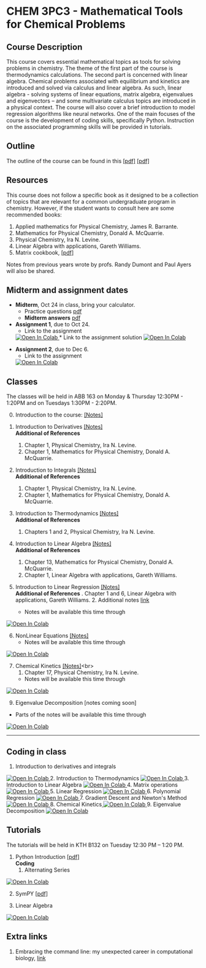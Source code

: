 # CHEM 3PC3 - Mathematical Tools for Chemical Problems 
 
## Course Description 

This course covers essential mathematical topics as tools for solving problems in chemistry. The theme of the first part of the course is thermodynamics calculations. The second part is concerned with linear algebra. Chemical problems associated with equilibrium and kinetics are introduced and solved via calculus and linear algebra. As such, linear algebra - solving systems of linear equations, matrix algebra, eigenvalues and eigenvectors – and some multivariate calculus topics are introduced in a physical context. The course will also cover a brief introduction to model regression algorithms like neural networks. 
One of the main focuses of the course is the development of coding skills, specifically Python. 
Instruction on the associated programming skills will be provided in tutorials. 

## Outline

The outline of the course can be found in this [[pdf]](https://github.com/ChemAI-Lab/Math4Chem/blob/main/website/Lecture_Notes/outline_F2024.pdf) [[pdf]](https://mcmasteru365-my.sharepoint.com/:b:/g/personal/decamara_mcmaster_ca/EY6CnBiTRu1Enr8LhRCbpPoBxDis0e7b5mCICKOTL8WUkA?e=gVAdhZ)

## Resources 

This course does not follow a specific book as it designed to be a collection of topics that are relevant for a common undergraduate program in chemistry. However, if the student wants to consult here are some recommended books:

1.	Applied mathematics for Physical Chemistry, James R. Barrante.
2.	Mathematics for Physical Chemistry, Donald A. McQuarrie.
3.	Physical Chemistry, Ira N. Levine.
4.	Linear Algebra with applications, Gareth Williams.
5.  Matrix cookbook, [[pdf]](https://www.math.uwaterloo.ca/~hwolkowi/matrixcookbook.pdf)

Notes from previous years wrote by profs. Randy Dumont and Paul Ayers will also be shared.

## Midterm and assignment dates  
* **Midterm**, Oct 24 in class, bring your calculator.
  * Practice questions [pdf](https://github.com/ChemAI-Lab/Math4Chem/blob/main/website/Lecture_Notes/midterm_practice_material.pdf)
  * **Midterm answers** [pdf](https://github.com/ChemAI-Lab/Math4Chem/blob/main/website/Lecture_Notes/midterm_1_answer_key.pdf)
* **Assignment 1**, due to Oct 24. 
  * Link to the assignment <a target="_blank" href="https://colab.research.google.com/github/ChemAI-Lab/Math4Chem/blob/main/website/Assigments/assigment_1.ipynb">
  <img src="https://colab.research.google.com/assets/colab-badge.svg" alt="Open In Colab"/>
  </a>
  * Link to the assignment solution <a target="_blank" href="https://colab.research.google.com/github/ChemAI-Lab/Math4Chem/blob/main/website/Assigments/Assigment_1_solution/Solution.ipynb">
  <img src="https://colab.research.google.com/assets/colab-badge.svg" alt="Open In Colab"/>
</a>

* **Assignment 2**, due to Dec 6. 
  * Link to the assignment <a target="_blank" href="https://colab.research.google.com/github/ChemAI-Lab/Math4Chem/blob/main/website/Assigments/assigment_2.ipynb">
  <img src="https://colab.research.google.com/assets/colab-badge.svg" alt="Open In Colab"/>
</a>

<!-- ![Dates](Icons_config/MidTerm_date.jpeg) -->

## Classes 
The classes will be held in ABB 163 on Monday & Thursday 12:30PM - 1:20PM and on Tuesdays 1:30PM - 2:20PM. 

0. Introduction to the course: [[Notes]](https://mcmasteru365-my.sharepoint.com/:b:/g/personal/decamara_mcmaster_ca/Edxb3JyeUJpJuQCnSWo8w9MBglufbTDnhRpKRupqHSSNqA?e=qeQxw1)

1. Introduction to Derivatives [[Notes]](https://github.com/ChemAI-Lab/Math4Chem/blob/main/website/Lecture_Notes/Notes/Derivatives_notes.pdf)<br>
   **Additional of References**
   1. Chapter 1, Physical Chemistry, Ira N. Levine.
   2. Chapter 1, Mathematics for Physical Chemistry, Donald A. McQuarrie.

2. Introduction to Integrals [[Notes]](https://github.com/ChemAI-Lab/Math4Chem/blob/main/website/Lecture_Notes/Notes/Integral_notes.pdf)<br>
   **Additional of References**
   1. Chapter 1, Physical Chemistry, Ira N. Levine.
   2. Chapter 1, Mathematics for Physical Chemistry, Donald A. McQuarrie.

3. Introduction to Thermodynamics [[Notes]](https://github.com/ChemAI-Lab/Math4Chem/blob/main/website/Lecture_Notes/Notes/Intro_thermodynamics_notes.pdf)<br> 
   **Additional of References**
   1. Chapters 1 and 2, Physical Chemistry, Ira N. Levine.

4. Introduction to Linear Algebra [[Notes]](https://github.com/ChemAI-Lab/Math4Chem/blob/main/website/Lecture_Notes/Notes/Introduction_Linear_Algebra.pdf)<br>
   **Additional of References**
   1. Chapter 13, Mathematics for Physical Chemistry, Donald A. McQuarrie.
   2. Chapter 1, Linear Algebra with applications, Gareth Williams.

5. Introduction to Linear Regression [[Notes]](https://github.com/ChemAI-Lab/Math4Chem/blob/main/website/Lecture_Notes/Notes/Linear_Regression.pdf)<br>
   **Additional of References**
   . Chapter 1 and 6, Linear Algebra with applications, Gareth Williams.
   2. Additional notes [link](https://www.stat.cmu.edu/~cshalizi/mreg/15/lectures/13/lecture-13.pdf)
   * Notes will be available this time through <a target="_blank" href="https://colab.research.google.com/github/ChemAI-Lab/Math4Chem/blob/main/website/Lecture_Notes/Coding/linear_regression_class.ipynb">
  <img src="https://colab.research.google.com/assets/colab-badge.svg" alt="Open In Colab"/>
 </a>

6. NonLinear Equations [[Notes]](https://github.com/ChemAI-Lab/Math4Chem/blob/main/website/Lecture_Notes/Notes/Nonlinear_Equations.pdf)<br> 
   * Notes will be available this time through <a target="_blank" href="https://colab.research.google.com/github/ChemAI-Lab/Math4Chem/blob/main/website/Lecture_Notes/Coding/nonlinear_equations.ipynb">
  <img src="https://colab.research.google.com/assets/colab-badge.svg" alt="Open In Colab"/>
</a>

7. Chemical Kinetics [[Notes]](https://github.com/ChemAI-Lab/Math4Chem/blob/main/website/Lecture_Notes/Notes/[text](Lecture_Notes/Notes/Chemical_kinetics.pdf).pdf)<br> 
   1. Chapter 17, Physical Chemistry, Ira N. Levine.
   * Notes will be available this time through <a target="_blank" href="https://colab.research.google.com/github/ChemAI-Lab/Math4Chem/blob/main/website/Lecture_Notes/Coding/chem_kinetics.ipynb">
  <img src="https://colab.research.google.com/assets/colab-badge.svg" alt="Open In Colab"/>
</a>

9. Eigenvalue Decomposition  [notes coming soon]<br>
  * Parts of the notes will be available this time through
 <a target="_blank" href="https://colab.research.google.com/github/ChemAI-Lab/Math4Chem/blob/main/website/Lecture_Notes/Coding/eigenvalue_decomposition.ipynb">
  <img src="https://colab.research.google.com/assets/colab-badge.svg" alt="Open In Colab"/>
  </a>

**** 

## Coding in class
1. Introduction to derivatives and integrals <a target="_blank" href="https://colab.research.google.com/github/ChemAI-Lab/Math4Chem/blob/main/website/Lecture_Notes/Coding/derivatives_and_integrals.ipynb">
  <img src="https://colab.research.google.com/assets/colab-badge.svg" alt="Open In Colab"/>
  </a>
2. Introduction to Thermodynamics <a target="_blank" href="https://colab.research.google.com/github/ChemAI-Lab/Math4Chem/blob/main/website/Lecture_Notes/Coding/intro_thermo.ipynb">
  <img src="https://colab.research.google.com/assets/colab-badge.svg" alt="Open In Colab"/>
  </a>
3. Introduction to Linear Algebra <a target="_blank" href="https://colab.research.google.com/github/ChemAI-Lab/Math4Chem/blob/main/website/Lecture_Notes/Coding/intro_linear_algebra.ipynb">
  <img src="https://colab.research.google.com/assets/colab-badge.svg" alt="Open In Colab"/>
  </a>
4. Matrix operations <a target="_blank" href="https://colab.research.google.com/github/ChemAI-Lab/Math4Chem/blob/main/website/Lecture_Notes/Coding/matrix_operations.ipynb">
  <img src="https://colab.research.google.com/assets/colab-badge.svg" alt="Open In Colab"/>
  </a>
5. Linear Regression <a target="_blank" href="https://colab.research.google.com/github/ChemAI-Lab/Math4Chem/blob/main/website/Lecture_Notes/Coding/linear_regression.ipynb">
  <img src="https://colab.research.google.com/assets/colab-badge.svg" alt="Open In Colab"/>
  </a>
6. Polynomial Regression <a target="_blank" href="https://colab.research.google.com/github/ChemAI-Lab/Math4Chem/blob/main/website/Lecture_Notes/Coding/polynomial_regression_overfitting.ipynb">
  <img src="https://colab.research.google.com/assets/colab-badge.svg" alt="Open In Colab"/>
  </a>
7. Gradient Descent and Newton's Method <a target="_blank" href="https://colab.research.google.com/github/ChemAI-Lab/Math4Chem/blob/main/website/Lecture_Notes/Coding/nonlinear_equations.ipynb">
  <img src="https://colab.research.google.com/assets/colab-badge.svg" alt="Open In Colab"/>
  </a>
8. Chemical Kinetics<a target="_blank" href="https://colab.research.google.com/github/ChemAI-Lab/Math4Chem/blob/main/website/Lecture_Notes/Coding/chem_kinetics.ipynb">
  <img src="https://colab.research.google.com/assets/colab-badge.svg" alt="Open In Colab"/>
  </a>
9. Eigenvalue Decomposition <a target="_blank" href="https://colab.research.google.com/github/ChemAI-Lab/Math4Chem/blob/main/website/Lecture_Notes/Coding/eigenvalue_decomposition.ipynb">
  <img src="https://colab.research.google.com/assets/colab-badge.svg" alt="Open In Colab"/>
  </a>


## Tutorials

The tutorials will be held in KTH B132 on Tuesday 12:30 PM – 1:20 PM.

1. Python Introduction [[pdf]](https://mcmasteru365-my.sharepoint.com/:b:/g/personal/decamara_mcmaster_ca/EZSzxWoaF_VAtbZCemy72o0BxKPC77sKhdumcsmMjR1cTA?e=bgg87y)\
   **Coding** 
   1. Alternating Series <a target="_blank" href="https://colab.research.google.com/github/ChemAI-Lab/Math4Chem/blob/main/website/Jupyter_files/Alternating_series.ipynb">
  <img src="https://colab.research.google.com/assets/colab-badge.svg" alt="Open In Colab"/>
</a>

2. SymPY [[pdf]](https://mcmasteru365-my.sharepoint.com/:p:/g/personal/decamara_mcmaster_ca/ER0eOwXjrfZOlheg3cF85XwBe8bIRawBXdAxFKFOJTDUkQ?e=eVR3J9)  

3. Linear Algebra <a target="_blank" href="https://colab.research.google.com/github/ChemAI-Lab/Math4Chem/blob/alex/website/Tutorial_Presentation/Linear_Algebra.ipynb">
  <img src="https://colab.research.google.com/assets/colab-badge.svg" alt="Open In Colab"/>
</a>

## Extra links
1. Embracing the command line: my unexpected career in computational biology, [link](https://divingintogeneticsandgenomics.com/publication/2023-10-04-nature-career/)

